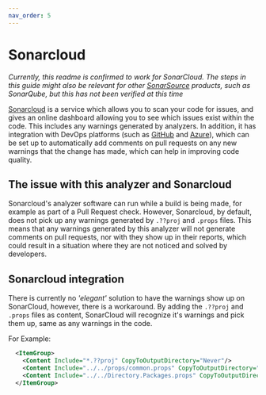 ```yaml
---
nav_order: 5
---
```


# Sonarcloud
*Currently, this readme is confirmed to work for SonarCloud. The steps in this guide
might also be relevant for other [SonarSource](https://www.sonarsource.com) products,
such as SonarQube, but this has not been verified at this time*

[Sonarcloud](https://www.sonarsource.com/products/sonarcloud/) is a service which allows
you to scan your code for issues, and gives an online dashboard allowing you to see which
issues exist within the code. This includes any warnings generated by analyzers. In
addition, it has integration with DevOps platforms (such as [GitHub](https://github.com/)
and [Azure](https://dev.azure.com/)), which can be set up to automatically add comments
on pull requests on any new warnings that the change has made, which can help in improving
code quality.

## The issue with this analyzer and Sonarcloud
Sonarcloud's analyzer software can run while a build is being made, for example as part
of a Pull Request check. However, Sonarcloud, by default, does not pick up any warnings
generated by `.??proj` and `.props` files. This means that any warnings generated by this
 analyzer will not generate comments on pull requests, nor with they show up in their
reports, which could result in a situation where they are not noticed and solved by
developers.

## Sonarcloud integration
There is currently no *'elegant'* solution to have the warnings show up on SonarCloud,
however, there is a workaround. By adding the `.??proj` and `.props` files as content,
SonarCloud will recognize it's warnings and pick them up, same as any warnings in the
code.

For Example:
``` xml
  <ItemGroup>
    <Content Include="*.??proj" CopyToOutputDirectory="Never"/>
    <Content Include="../../props/common.props" CopyToOutputDirectory="Never" Link="Properties/common.props"/>
    <Content Include="../../Directory.Packages.props" CopyToOutputDirectory="Never" Link="Properties/Directory.Packages.props"/>
  </ItemGroup>
```